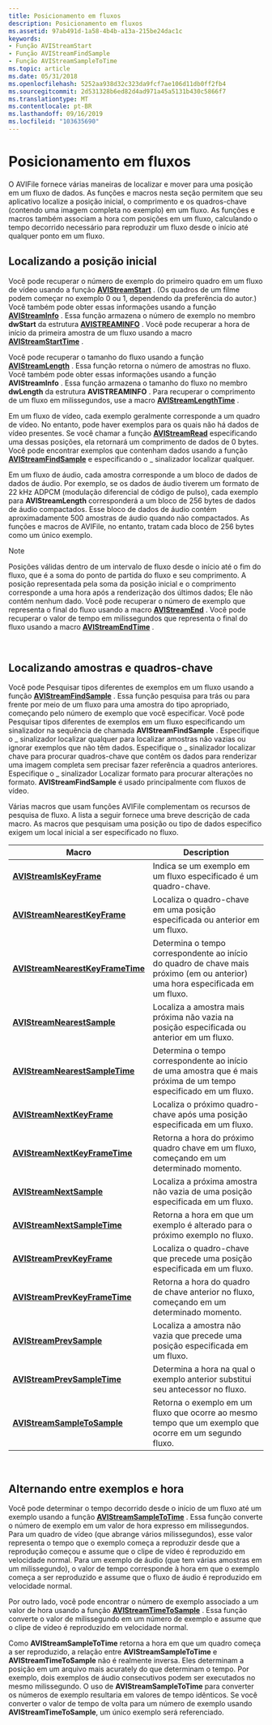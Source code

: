 ```yaml
---
title: Posicionamento em fluxos
description: Posicionamento em fluxos
ms.assetid: 97ab491d-1a58-4b4b-a13a-215be24dac1c
keywords:
- Função AVIStreamStart
- Função AVIStreamFindSample
- Função AVIStreamSampleToTime
ms.topic: article
ms.date: 05/31/2018
ms.openlocfilehash: 5252aa938d32c323da9fcf7ae106d11db0ff2fb4
ms.sourcegitcommit: 2d531328b6ed82d4ad971a45a5131b430c5866f7
ms.translationtype: MT
ms.contentlocale: pt-BR
ms.lasthandoff: 09/16/2019
ms.locfileid: "103635690"
---
```

# <a name="positioning-in-streams"></a>Posicionamento em fluxos

O AVIFile fornece várias maneiras de localizar e mover para uma posição em um fluxo de dados. As funções e macros nesta seção permitem que seu aplicativo localize a posição inicial, o comprimento e os quadros-chave (contendo uma imagem completa no exemplo) em um fluxo. As funções e macros também associam a hora com posições em um fluxo, calculando o tempo decorrido necessário para reproduzir um fluxo desde o início até qualquer ponto em um fluxo.

## <a name="finding-the-starting-position"></a>Localizando a posição inicial

Você pode recuperar o número de exemplo do primeiro quadro em um fluxo de vídeo usando a função [**AVIStreamStart**](/windows/desktop/api/Vfw/nf-vfw-avistreamstart) . (Os quadros de um filme podem começar no exemplo 0 ou 1, dependendo da preferência do autor.) Você também pode obter essas informações usando a função [**AVIStreamInfo**](/windows/desktop/api/Vfw/nf-vfw-avistreaminfoa) . Essa função armazena o número de exemplo no membro **dwStart** da estrutura [**AVISTREAMINFO**](/windows/desktop/api/Vfw/ns-vfw-avistreaminfoa) . Você pode recuperar a hora de início da primeira amostra de um fluxo usando a macro [**AVIStreamStartTime**](/windows/desktop/api/Vfw/nf-vfw-avistreamstarttime) .

Você pode recuperar o tamanho do fluxo usando a função [**AVIStreamLength**](/windows/desktop/api/Vfw/nf-vfw-avistreamlength) . Essa função retorna o número de amostras no fluxo. Você também pode obter essas informações usando a função **AVIStreamInfo** . Essa função armazena o tamanho do fluxo no membro **dwLength** da estrutura **AVISTREAMINFO** . Para recuperar o comprimento de um fluxo em milissegundos, use a macro [**AVIStreamLengthTime**](/windows/desktop/api/Vfw/nf-vfw-avistreamlengthtime) .

Em um fluxo de vídeo, cada exemplo geralmente corresponde a um quadro de vídeo. No entanto, pode haver exemplos para os quais não há dados de vídeo presentes. Se você chamar a função [**AVIStreamRead**](/windows/desktop/api/Vfw/nf-vfw-avistreamread) especificando uma dessas posições, ela retornará um comprimento de dados de 0 bytes. Você pode encontrar exemplos que contenham dados usando a função [**AVIStreamFindSample**](/windows/desktop/api/Vfw/nf-vfw-avistreamfindsample) e especificando o \_ sinalizador localizar qualquer.

Em um fluxo de áudio, cada amostra corresponde a um bloco de dados de dados de áudio. Por exemplo, se os dados de áudio tiverem um formato de 22 kHz ADPCM (modulação diferencial de código de pulso), cada exemplo para **AVIStreamLength** corresponderá a um bloco de 256 bytes de dados de áudio compactados. Esse bloco de dados de áudio contém aproximadamente 500 amostras de áudio quando não compactados. As funções e macros de AVIFile, no entanto, tratam cada bloco de 256 bytes como um único exemplo.

> [!Note]  
> Posições válidas dentro de um intervalo de fluxo desde o início até o fim do fluxo, que é a soma do ponto de partida do fluxo e seu comprimento. A posição representada pela soma da posição inicial e o comprimento corresponde a uma hora após a renderização dos últimos dados; Ele não contém nenhum dado. Você pode recuperar o número de exemplo que representa o final do fluxo usando a macro [**AVIStreamEnd**](/windows/desktop/api/Vfw/nf-vfw-avistreamend) . Você pode recuperar o valor de tempo em milissegundos que representa o final do fluxo usando a macro [**AVIStreamEndTime**](/windows/desktop/api/Vfw/nf-vfw-avistreamendtime) .

 

## <a name="finding-sample-and-key-frames"></a>Localizando amostras e quadros-chave

Você pode Pesquisar tipos diferentes de exemplos em um fluxo usando a função [**AVIStreamFindSample**](/windows/desktop/api/Vfw/nf-vfw-avistreamfindsample) . Essa função pesquisa para trás ou para frente por meio de um fluxo para uma amostra do tipo apropriado, começando pelo número de exemplo que você especificar. Você pode Pesquisar tipos diferentes de exemplos em um fluxo especificando um sinalizador na sequência de chamada **AVIStreamFindSample** . Especifique o \_ sinalizador localizar qualquer para localizar amostras não vazias ou ignorar exemplos que não têm dados. Especifique o \_ sinalizador localizar chave para procurar quadros-chave que contêm os dados para renderizar uma imagem completa sem precisar fazer referência a quadros anteriores. Especifique o \_ sinalizador Localizar formato para procurar alterações no formato. **AVIStreamFindSample** é usado principalmente com fluxos de vídeo.

Várias macros que usam funções AVIFile complementam os recursos de pesquisa de fluxo. A lista a seguir fornece uma breve descrição de cada macro. As macros que pesquisam uma posição ou tipo de dados específico exigem um local inicial a ser especificado no fluxo.



| Macro                                                                | Description                                                                                                                 |
|----------------------------------------------------------------------|-----------------------------------------------------------------------------------------------------------------------------|
| [**AVIStreamIsKeyFrame**](/windows/desktop/api/Vfw/nf-vfw-avistreamiskeyframe)                   | Indica se um exemplo em um fluxo especificado é um quadro-chave.                                                            |
| [**AVIStreamNearestKeyFrame**](/windows/desktop/api/Vfw/nf-vfw-avistreamnearestkeyframe)         | Localiza o quadro-chave em uma posição especificada ou anterior em um fluxo.                                                     |
| [**AVIStreamNearestKeyFrameTime**](/windows/desktop/api/Vfw/nf-vfw-avistreamnearestkeyframetime) | Determina o tempo correspondente ao início do quadro de chave mais próximo (em ou anterior) uma hora especificada em um fluxo. |
| [**AVIStreamNearestSample**](/windows/desktop/api/Vfw/nf-vfw-avistreamnearestsample)             | Localiza a amostra mais próxima não vazia na posição especificada ou anterior em um fluxo.                                       |
| [**AVIStreamNearestSampleTime**](/windows/desktop/api/Vfw/nf-vfw-avistreamnearestsampletime)     | Determina o tempo correspondente ao início de uma amostra que é mais próxima de um tempo especificado em um fluxo.             |
| [**AVIStreamNextKeyFrame**](/windows/desktop/api/Vfw/nf-vfw-avistreamnextkeyframe)               | Localiza o próximo quadro-chave após uma posição especificada em um fluxo.                                                      |
| [**AVIStreamNextKeyFrameTime**](/windows/desktop/api/Vfw/nf-vfw-avistreamnextkeyframetime)       | Retorna a hora do próximo quadro chave em um fluxo, começando em um determinado momento.                                               |
| [**AVIStreamNextSample**](/windows/desktop/api/Vfw/nf-vfw-avistreamnextsample)                   | Localiza a próxima amostra não vazia de uma posição especificada em um fluxo.                                                     |
| [**AVIStreamNextSampleTime**](/windows/desktop/api/Vfw/nf-vfw-avistreamnextsampletime)           | Retorna a hora em que um exemplo é alterado para o próximo exemplo no fluxo.                                                    |
| [**AVIStreamPrevKeyFrame**](/windows/desktop/api/Vfw/nf-vfw-avistreamprevkeyframe)               | Localiza o quadro-chave que precede uma posição especificada em um fluxo.                                                       |
| [**AVIStreamPrevKeyFrameTime**](/windows/desktop/api/Vfw/nf-vfw-avistreamprevkeyframetime)       | Retorna a hora do quadro de chave anterior no fluxo, começando em um determinado momento.                                         |
| [**AVIStreamPrevSample**](/windows/desktop/api/Vfw/nf-vfw-avistreamprevsample)                   | Localiza a amostra não vazia que precede uma posição especificada em um fluxo.                                                 |
| [**AVIStreamPrevSampleTime**](/windows/desktop/api/Vfw/nf-vfw-avistreamprevsampletime)           | Determina a hora na qual o exemplo anterior substitui seu antecessor no fluxo.                                    |
| [**AVIStreamSampleToSample**](/windows/desktop/api/Vfw/nf-vfw-avistreamsampletosample)           | Retorna o exemplo em um fluxo que ocorre ao mesmo tempo que um exemplo que ocorre em um segundo fluxo.                     |



 

## <a name="switching-between-samples-and-time"></a>Alternando entre exemplos e hora

Você pode determinar o tempo decorrido desde o início de um fluxo até um exemplo usando a função [**AVIStreamSampleToTime**](/windows/desktop/api/Vfw/nf-vfw-avistreamsampletotime) . Essa função converte o número de exemplo em um valor de hora expresso em milissegundos. Para um quadro de vídeo (que abrange vários milissegundos), esse valor representa o tempo que o exemplo começa a reproduzir desde que a reprodução começou e assume que o clipe de vídeo é reproduzido em velocidade normal. Para um exemplo de áudio (que tem várias amostras em um milissegundo), o valor de tempo corresponde à hora em que o exemplo começa a ser reproduzido e assume que o fluxo de áudio é reproduzido em velocidade normal.

Por outro lado, você pode encontrar o número de exemplo associado a um valor de hora usando a função [**AVIStreamTimeToSample**](/windows/desktop/api/Vfw/nf-vfw-avistreamtimetosample) . Essa função converte o valor de milissegundo em um número de exemplo e assume que o clipe de vídeo é reproduzido em velocidade normal.

Como **AVIStreamSampleToTime** retorna a hora em que um quadro começa a ser reproduzido, a relação entre **AVIStreamSampleToTime** e **AVIStreamTimeToSample** não é realmente inversa. Eles determinam a posição em um arquivo mais acurately do que determinam o tempo. Por exemplo, dois exemplos de áudio consecutivos podem ser executados no mesmo milissegundo. O uso de **AVIStreamSampleToTime** para converter os números de exemplo resultaria em valores de tempo idênticos. Se você converter o valor de tempo de volta para um número de exemplo usando **AVIStreamTimeToSample**, um único exemplo será referenciado.

 

 




